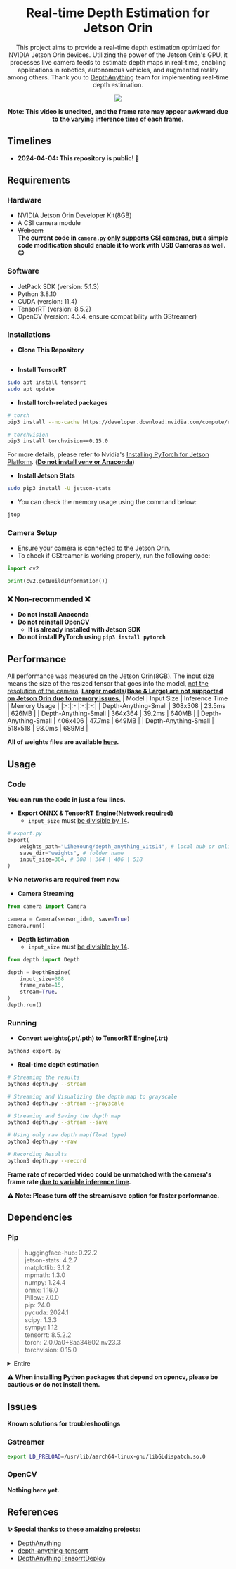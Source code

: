 <div align="center">
<h1> Real-time Depth Estimation for Jetson Orin </h1>

This project aims to provide a real-time depth estimation optimized for NVIDIA Jetson Orin devices. Utilizing the power of the Jetson Orin's GPU, it processes live camera feeds to estimate depth maps in real-time, enabling applications in robotics, autonomous vehicles, and augmented reality among others. Thank you to [DepthAnything](https://github.com/LiheYoung/Depth-Anything) team for implementing real-time depth estimation.

<img src="assets/output.gif">
</img>

**Note: This video is unedited, and the frame rate may appear awkward due to the varying inference time of each frame.**

</div>

## Timelines
- **2024-04-04: This repository is public! 🎉**

## Requirements

### Hardware

- NVIDIA Jetson Orin Developer Kit(8GB)
- A CSI camera module
- ~~Webcam~~\
  **The current code in ```camera.py``` <ins>only supports CSI cameras</ins>, but a simple code modification should enable it to work with USB Cameras as well. 😊**

### Software

- JetPack SDK (version: 5.1.3)
- Python 3.8.10
- CUDA (version: 11.4)
- TensorRT (version: 8.5.2)
- OpenCV (version: 4.5.4, ensure compatibility with GStreamer)

### Installations
- **Clone This Repository**
```bash

```
- **Install TensorRT**
```bash
sudo apt install tensorrt
sudo apt update
```
- **Install torch-related packages**
```bash
# torch
pip3 install --no-cache https://developer.download.nvidia.com/compute/redist/jp/v51/pytorch/torch-2.0.0a0+8aa34602.nv23.03-cp38-cp38-linux_aarch64.whl

# torchvision
pip3 install torchvision==0.15.0
```
For more details, please refer to Nvidia's [Installing PyTorch for Jetson Platform](https://docs.nvidia.com/deeplearning/frameworks/install-pytorch-jetson-platform/). (**<ins>Do not install venv or Anaconda</ins>**)

- **Install Jetson Stats**
```bash
sudo pip3 install -U jetson-stats 
```
- You can check the memory usage using the command below:
```bash
jtop
```
### Camera Setup
- Ensure your camera is connected to the Jetson Orin.
- To check if GStreamer is working properly, run the following code:
```python
import cv2

print(cv2.getBuildInformation())
```

### ❌ Non-recommended ❌

- **Do not install Anaconda**
- **Do not reinstall OpenCV**
  - **It is already installed with Jetson SDK** 
- **Do not install PyTorch using ```pip3 install pytorch```**

## Performance
All performance was measured on the Jetson Orin(8GB). The input size means the size of the resized tensor that goes into the model, <ins>not the resolution of the camera</ins>. **<ins>Larger models(Base & Large) are not supported on Jetson Orin due to memory issues.</ins>** 
| Model | Input Size | Inference Time | Memory Usage |
|:-:|:-:|:-:|:-:|
| Depth-Anything-Small | 308x308 | 23.5ms | 626MB |
| Depth-Anything-Small | 364x364 | 39.2ms | 640MB |
| Depth-Anything-Small | 406x406 | 47.7ms | 649MB |
| Depth-Anything-Small | 518x518 | 98.0ms | 689MB |

**All of weights files are available [here](https://huggingface.co/spaces/LiheYoung/Depth-Anything/tree/main/checkpoints).**
## Usage

### Code
**You can run the code in just a few lines.**
- **Export ONNX & TensorRT Engine(<ins>Network required</ins>)**
  - ```input_size``` must <ins>be divisible by 14</ins>.
```python
# export.py
export(
    weights_path="LiheYoung/depth_anything_vits14", # local hub or online
    save_dir="weights", # folder name
    input_size=364, # 308 | 364 | 406 | 518
)
```
**✨ No networks are required from now**
- **Camera Streaming**
```python
from camera import Camera

camera = Camera(sensor_id=0, save=True)
camera.run()
```

- **Depth Estimation**
  - ```input_size``` must <ins>be divisible by 14</ins>.
```python
from depth import Depth

depth = DepthEngine(
    input_size=308
    frame_rate=15,
    stream=True, 
)
depth.run()
```
  
### Running 
- **Convert weights(.pt/.pth) to TensorRT Engine(.trt)**
```bash
python3 export.py
```

- **Real-time depth estimation**
```bash
# Streaming the results 
python3 depth.py --stream

# Streaming and Visualizing the depth map to grayscale
python3 depth.py --stream --grayscale

# Streaming and Saving the depth map
python3 depth.py --stream --save 

# Using only raw depth map(float type)
python3 depth.py --raw

# Recording Results
python3 depth.py --record
```
**Frame rate of recorded video could be unmatched with the camera's frame rate <ins>due to variable inference time</ins>.**

**⚠ Note: Please turn off the stream/save option for faster performance.**

## Dependencies

### Pip
>huggingface-hub:       0.22.2 \
>jetson-stats:          4.2.7 \
>matplotlib:            3.1.2 \
>mpmath:                1.3.0 \
>numpy:                 1.24.4 \
>onnx:                  1.16.0 \
>Pillow:                7.0.0 \
>pip:                   24.0 \
>pycuda:                2024.1 \
>scipy:                 1.3.3 \
>sympy:                 1.12 \
>tensorrt:              8.5.2.2 \
>torch:                 2.0.0a0+8aa34602.nv23.3 \
>torchvision:           0.15.0

<details>
<summary>Entire</summary>
<div markdown="1">

>appdirs:               1.4.4\
>apt-clone:             0.2.1\
>apturl:                0.5.2\
>bcrypt:                3.1.7\
>blinker:               1.4\
>Brlapi:                0.7.0\
>certifi:               2019.11.28\
>chardet:               3.0.4\
>Click:                 7.0\
>colorama:              0.4.3\
>cryptography:          2.8\
>cupshelpers:           1.0\
>cycler:                0.10.0\
>dbus-python:           1.2.16\
>decorator:             4.4.2\
>defer:                 1.0.6\
>distro:                1.4.0\
>distro-info:           0.23+ubuntu1.1\
>duplicity:             0.8.12.0\
>entrypoints:           0.3\
>fasteners:             0.14.1\
>filelock:              3.13.3\
>fsspec:                2024.3.1\
>future:                0.18.2\
>graphsurgeon:          0.4.6\
>httplib2:              0.14.0\
>huggingface-hub:       0.22.2\
>idna:                  2.8\
>Jetson.GPIO:           2.1.6\
>jetson-stats:          4.2.7\
>keyring:               18.0.1\
>kiwisolver:            1.0.1\
>language-selector:     0.1\
>launchpadlib:          1.10.13\
>lazr.restfulclient:    0.14.2\
>lazr.uri:              1.0.3\
>lockfile:              0.12.2\
>louis:                 3.12.0\
>macaroonbakery:        1.3.1\
>Mako:                  1.1.0\
>MarkupSafe:            1.1.0\
>matplotlib:            3.1.2\
>monotonic:             1.5\
>mpmath:                1.3.0\
>networkx:              3.1\
>numpy:                 1.24.4\
>oauthlib:              3.1.0\
>olefile:               0.46\
>onboard:               1.4.1\
>onnx:                  1.16.0\
>onnx-graphsurgeon:     0.3.12\
>packaging:             24.0\
>PAM:                   0.4.2\
>pandas:                0.25.3\
>paramiko:              2.6.0\
>pexpect:               4.6.0\
>Pillow:                7.0.0\
>pip:                   24.0\
>platformdirs:          4.2.0\
>protobuf:              5.26.1\
>pycairo:               1.16.2\
>pycrypto:              2.6.1\
>pycuda:                2024.1\
>pycups:                1.9.73\
>PyGObject:             3.36.0\
>PyICU:                 2.4.2\
>PyJWT:                 1.7.1\
>pymacaroons:           0.13.0\
>PyNaCl:                1.3.0\
>pyparsing:             2.4.6\
>pyRFC3339:             1.1\
>python-apt:            2.0.1+ubuntu0.20.4.1\
>python-dateutil:       2.7.3\
>python-dbusmock:       0.19\
>python-debian:         0.1.36+ubuntu1.1\
>pytools:               2024.1.1\
>pytz:                  2019.3\
>pyxdg:                 0.26\
>PyYAML:                5.3.1\
>requests:              2.22.0\
>requests-unixsocket:   0.2.0\
>scipy:                 1.3.3\
>SecretStorage:         2.3.1\
>setuptools:            45.2.0\
>simplejson:            3.16.0\
>six:                   1.14.0\
>smbus2:                0.4.3\
>sympy:                 1.12\
>systemd-python:        234\
>tensorrt:              8.5.2.2\
>torch:                 2.0.0a0+8aa34602.nv23.3\
>torchvision:           0.15.0\
>tqdm:                  4.66.2\
>typing_extensions:     4.10.0\
>ubuntu-drivers-common: 0.0.0\
>ubuntu-pro-client:     8001\
>uff:                   0.6.9\
>urllib3:               1.25.8\
>urwid:                 2.0.1\
>wadllib:               1.3.3\
>wheel:                 0.34.2\
>xkit:                  0.0.0
</div>
</details>

**⚠ When installing Python packages that depend on opencv, please be cautious or do not install them.**
## Issues
**Known solutions for troubleshootings**
### Gstreamer

```bash
export LD_PRELOAD=/usr/lib/aarch64-linux-gnu/libGLdispatch.so.0
```

### OpenCV
**Nothing here yet.**

## References
**✨ Special thanks to these amaizing projects:**
- [DepthAnything](https://github.com/LiheYoung/Depth-Anything)
- [depth-anything-tensorrt](https://github.com/spacewalk01/depth-anything-tensorrt)
- [DepthAnythingTensorrtDeploy](https://github.com/thinvy/DepthAnythingTensorrtDeploy)